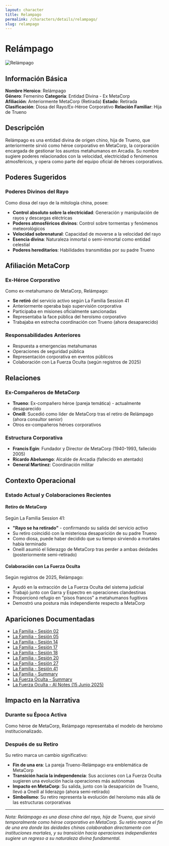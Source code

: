 ```yaml
---
layout: character
title: Relampago
permalink: /characters/details/relampago/
slug: relampago
---
```


# Relámpago

<div class="character-photo">
  <img src="{{ site.baseurl }}/assets/img/characters/Relampago.png" alt="Relámpago" />
</div>

## Información Básica

**Nombre Heroico**: Relámpago  
**Género**: Femenino
**Categoría**: Entidad Divina - Ex MetaCorp  
**Afiliación**: Anteriormente MetaCorp (Retirada)
**Estado**: Retirada  
**Clasificación**: Diosa del Rayo/Ex-Héroe Corporativo
**Relación Familiar**: Hija de Trueno

## Descripción

Relámpago es una entidad divina de origen chino, hija de Trueno, que anteriormente sirvió como héroe corporativo en MetaCorp, la corporación encargada de gestionar los asuntos metahumanos en Arcadia. Su nombre sugiere poderes relacionados con la velocidad, electricidad o fenómenos atmosféricos, y opera como parte del equipo oficial de héroes corporativos.

## Poderes Sugeridos

### Poderes Divinos del Rayo
Como diosa del rayo de la mitología china, posee:
- **Control absoluto sobre la electricidad**: Generación y manipulación de rayos y descargas eléctricas
- **Poderes atmosféricos divinos**: Control sobre tormentas y fenómenos meteorológicos
- **Velocidad sobrenatural**: Capacidad de moverse a la velocidad del rayo
- **Esencia divina**: Naturaleza inmortal o semi-inmortal como entidad celestial
- **Poderes hereditarios**: Habilidades transmitidas por su padre Trueno

## Afiliación MetaCorp

### Ex-Héroe Corporativo
Como ex-metahumano de MetaCorp, Relámpago:
- **Se retiró** del servicio activo según La Familia Session 41
- Anteriormente operaba bajo supervisión corporativa
- Participaba en misiones oficialmente sancionadas
- Representaba la face pública del heroísmo corporativo
- Trabajaba en estrecha coordinación con Trueno (ahora desaparecido)

### Responsabilidades Anteriores
- Respuesta a emergencias metahumanas
- Operaciones de seguridad pública  
- Representación corporativa en eventos públicos
- Colaboración con La Fuerza Oculta (según registros de 2025)

## Relaciones

### Ex-Compañeros de MetaCorp
- **Trueno**: Ex-compañero héroe (pareja temática) - actualmente desaparecido
- **Oneill**: Sucedió como líder de MetaCorp tras el retiro de Relámpago (ahora consultor senior)
- Otros ex-compañeros héroes corporativos

### Estructura Corporativa
- **Francis Egin**: Fundador y Director de MetaCorp (1940-1993, fallecido 2005)
- **Ricardo Abeluengo**: Alcalde de Arcadia (fallecido en atentado)
- **General Martínez**: Coordinación militar

## Contexto Operacional

### Estado Actual y Colaboraciones Recientes

#### Retiro de MetaCorp
Según La Familia Session 41:
- **"Rayo se ha retirado"** - confirmando su salida del servicio activo
- Su retiro coincidió con la misteriosa desaparición de su padre Trueno
- Como diosa, puede haber decidido que su tiempo sirviendo a mortales había terminado
- Oneill asumió el liderazgo de MetaCorp tras perder a ambas deidades (posteriormente semi-retirado)

#### Colaboración con La Fuerza Oculta
Según registros de 2025, Relámpago:
- Ayudó en la extracción de La Fuerza Oculta del sistema judicial
- Trabajó junto con Garra y Espectro en operaciones clandestinas
- Proporcionó refugio en "pisos francos" a metahumanos fugitivos
- Demostró una postura más independiente respecto a MetaCorp

## Apariciones Documentadas
- [La Familia - Sesión 02](../../campaigns/la-familia/session-02.md)
- [La Familia - Sesión 05](../../campaigns/la-familia/session-05.md)
- [La Familia - Sesión 14](../../campaigns/la-familia/session-14.md)
- [La Familia - Sesión 17](../../campaigns/la-familia/session-17.md)
- [La Familia - Sesión 18](../../campaigns/la-familia/session-18.md)
- [La Familia - Sesión 20](../../campaigns/la-familia/session-20.md)
- [La Familia - Sesión 27](../../campaigns/la-familia/session-27.md)
- [La Familia - Sesión 41](../../campaigns/la-familia/session-41.md)
- [La Familia - Summary](../../campaigns/la-familia/summary/summary.md)
- [La Fuerza Oculta - Summary](../../campaigns/la-fuerza-oculta/summary/summary.md)
- [La Fuerza Oculta - AI Notes (15 Junio 2025)](../../campaigns/la-fuerza-oculta/ai-notes/2025-06-15-gemini-notes.md)

## Impacto en la Narrativa

### Durante su Época Activa
Como héroe de MetaCorp, Relámpago representaba el modelo de heroísmo institucionalizado.

### Después de su Retiro
Su retiro marca un cambio significativo:
- **Fin de una era**: La pareja Trueno-Relámpago era emblemática de MetaCorp
- **Transición hacia la independencia**: Sus acciones con La Fuerza Oculta sugieren una evolución hacia operaciones más autónomas
- **Impacto en MetaCorp**: Su salida, junto con la desaparición de Trueno, llevó a Oneill al liderazgo (ahora semi-retirado)
- **Simbolismo**: Su retiro representa la evolución del heroísmo más allá de las estructuras corporativas

---

*Nota: Relámpago es una diosa china del rayo, hija de Trueno, que sirvió temporalmente como héroe corporativo en MetaCorp. Su retiro marca el fin de una era donde las deidades chinas colaboraban directamente con instituciones mortales, y su transición hacia operaciones independientes sugiere un regreso a su naturaleza divina fundamental.*